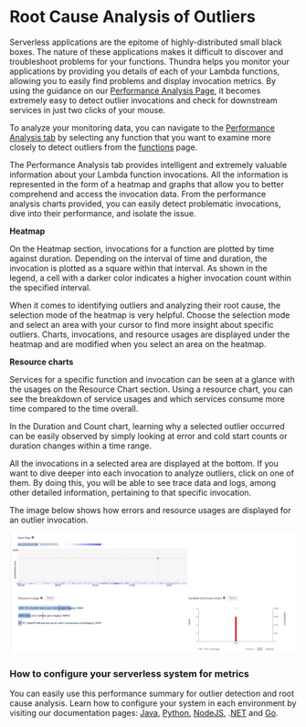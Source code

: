 # Root Cause Analysis of Outliers

Serverless applications are the epitome of highly-distributed small black boxes. The nature of these applications makes it difficult to discover and troubleshoot problems for your functions. Thundra helps you monitor your applications by providing you details of each of your Lambda functions, allowing you to easily find problems and display invocation metrics. By using the guidance on our [Performance Analysis Page](../thundra-web-console/function-details-page/performance-analysis-tab.md), it becomes extremely easy to detect outlier invocations and check for downstream services in just two clicks of your mouse.

To analyze your monitoring data, you can navigate to the [Performance Analysis tab](https://console.thundra.io/dashboard) by selecting any function that you want to examine more closely to detect outliers from the [functions](../thundra-web-console/functions-list-page/) page.

The Performance Analysis tab provides intelligent and extremely valuable information about your Lambda function invocations. All the information is represented in the form of a heatmap and graphs that allow you to better comprehend and access the invocation data. From the performance analysis charts provided, you can easily detect problematic invocations, dive into their performance, and isolate the issue.

**Heatmap**&#x20;

On the Heatmap section, invocations for a function are plotted by time against duration. Depending on the interval of time and duration, the invocation is plotted as a square within that interval. As shown in the legend, a cell with a darker color indicates a higher invocation count within the specified interval.

When it comes to identifying outliers and analyzing their root cause, the selection mode of the heatmap is very helpful. Choose the selection mode and select an area with your cursor to find more insight about specific outliers. Charts, invocations, and resource usages are displayed under the heatmap and are modified when you select an area on the heatmap.

**Resource charts**

Services for a specific function and invocation can be seen at a glance with the usages on the Resource Chart section. Using a resource chart, you can see the breakdown of service usages and which services consume more time compared to the time overall.

In the Duration and Count chart, learning why a selected outlier occurred can be easily observed by simply looking at error and cold start counts or duration changes within a time range.

All the invocations in a selected area are displayed at the bottom. If you want to dive deeper into each invocation to analyze outliers, click on one of them. By doing this, you will be able to see trace data and logs, among other detailed information, pertaining to that specific invocation.

The image below shows how errors and resource usages are displayed for an outlier invocation.

![](<../.gitbook/assets/image (249).png>)

### How to configure your serverless system for metrics

You can easily use this performance summary for outlier detection and root cause analysis. Learn how to configure your system in each environment by visiting our documentation pages:  [Java](../java/configuration-options/metrics-configurations.md), [Python](../python/configuration-options/metric-configurations.md), [NodeJS](../node.js/nodejs-configuration-options/metric-configurations.md), .[NET](../.net/configuration-options/metric-configurations.md) and [Go](../go/go-configuration-options/metric-configurations.md).
